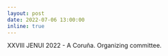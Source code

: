 ```yaml
---
layout: post
date: 2022-07-06 13:00:00
inline: true
---
```


XXVIII JENUI 2022 - A Coruña. Organizing committee.
